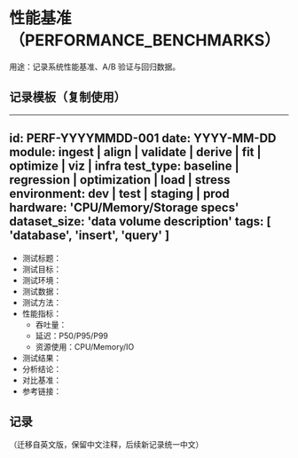 # 性能基准（PERFORMANCE_BENCHMARKS）

用途：记录系统性能基准、A/B 验证与回归数据。

## 记录模板（复制使用）

______________________________________________________________________

## id: PERF-YYYYMMDD-001 date: YYYY-MM-DD module: ingest | align | validate | derive | fit | optimize | viz | infra test_type: baseline | regression | optimization | load | stress environment: dev | test | staging | prod hardware: 'CPU/Memory/Storage specs' dataset_size: 'data volume description' tags: \[ 'database', 'insert', 'query' \]

- 测试标题：
- 测试目标：
- 测试环境：
- 测试数据：
- 测试方法：
- 性能指标：
  - 吞吐量：
  - 延迟：P50/P95/P99
  - 资源使用：CPU/Memory/IO
- 测试结果：
- 分析结论：
- 对比基准：
- 参考链接：

## 记录

（迁移自英文版，保留中文注释，后续新记录统一中文）
